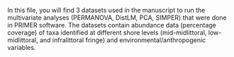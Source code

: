 In this file, you will find 3 datasets used in the manuscript to run the multivariate analyses (PERMANOVA, DistLM, PCA, SIMPER) that were done in PRIMER software. The datasets contain abundance data (percentage coverage) of taxa identified at different shore levels (mid-midlittoral, low-midlittoral, and infralittoral fringe) and environmental/anthropogenic variables.
